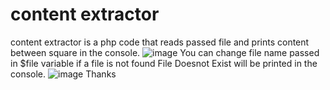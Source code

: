 # content extractor
content extractor is a php code that reads passed file and prints content between square in the console.
![image](https://user-images.githubusercontent.com/23278773/146511047-82eb7ee7-74cf-4d7a-b6a5-e449cb6b7098.png)
You can change file name passed in $file variable if a file is not found File Doesnot Exist will be printed in the console.
![image](https://user-images.githubusercontent.com/23278773/146511149-eb90f242-d203-4c81-a659-1525002fe555.png)
Thanks
